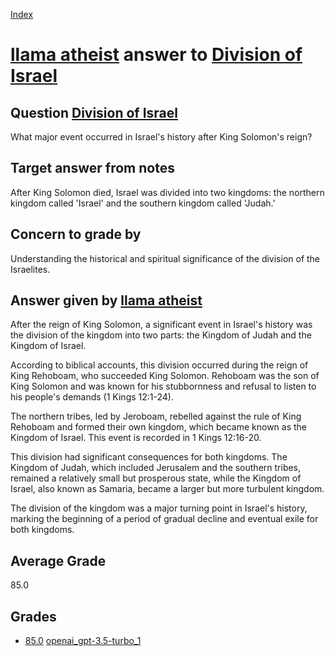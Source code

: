 
[Index](../../../index.md)
# [llama atheist](../../answering_models/llama_atheist.md) answer to [Division of Israel](../../questions/Division_of_Israel.md)

## Question [Division of Israel](../../questions/Division_of_Israel.md)
What major event occurred in Israel's history after King Solomon's reign?

## Target answer from notes
After King Solomon died, Israel was divided into two kingdoms: the northern kingdom called 'Israel' and the southern kingdom called 'Judah.'

## Concern to grade by
Understanding the historical and spiritual significance of the division of the Israelites.

## Answer given by [llama atheist](../../answering_models/llama_atheist.md)
After the reign of King Solomon, a significant event in Israel's history was the division of the kingdom into two parts: the Kingdom of Judah and the Kingdom of Israel.

According to biblical accounts, this division occurred during the reign of King Rehoboam, who succeeded King Solomon. Rehoboam was the son of King Solomon and was known for his stubbornness and refusal to listen to his people's demands (1 Kings 12:1-24).

The northern tribes, led by Jeroboam, rebelled against the rule of King Rehoboam and formed their own kingdom, which became known as the Kingdom of Israel. This event is recorded in 1 Kings 12:16-20.

This division had significant consequences for both kingdoms. The Kingdom of Judah, which included Jerusalem and the southern tribes, remained a relatively small but prosperous state, while the Kingdom of Israel, also known as Samaria, became a larger but more turbulent kingdom.

The division of the kingdom was a major turning point in Israel's history, marking the beginning of a period of gradual decline and eventual exile for both kingdoms.

## Average Grade
85.0

## Grades
 * [85.0](./Division_of_Israel_grades/openai_gpt-3.5-turbo_1.md) [openai_gpt-3.5-turbo_1](../../grading_models/openai_gpt-3.5-turbo_1.md)
